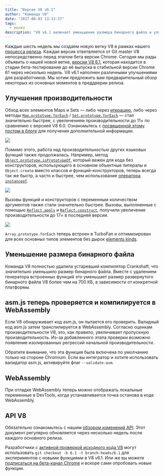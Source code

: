 ```yaml
---
title: "Версия V8 v6.1"
author: "Команда V8"
date: "2017-08-03 13:33:37"
tags: 
  - релиз
description: "V8 v6.1 включает уменьшение размера бинарного файла и улучшения производительности. Кроме того, asm.js теперь проверяется и компилируется в WebAssembly."
---
```

Каждые шесть недель мы создаем новую ветку V8 в рамках нашего [процесса релиза](/docs/release-process). Каждая версия ответвляется от Git master V8 непосредственно перед этапом бета версии Chrome. Сегодня мы рады объявить о нашей новой ветке, [версии V8 6.1](https://chromium.googlesource.com/v8/v8.git/+log/branch-heads/6.1), которая находится в стадии бета-тестирования до её выпуска в стабильной версии Chrome 61 через несколько недель. V8 v6.1 наполнен различными улучшениями для разработчиков. Мы хотим предложить вам предварительный обзор некоторых из основных моментов в преддверии релиза.

<!--truncate-->
## Улучшения производительности

Обход всех элементов Maps и Sets — либо через [итерацию](http://exploringjs.com/es6/ch_iteration.html), либо через методы [`Map.prototype.forEach`](https://developer.mozilla.org/ru/docs/Web/JavaScript/Reference/Global_Objects/Map/forEach) / [`Set.prototype.forEach`](https://developer.mozilla.org/ru/docs/Web/JavaScript/Reference/Global_Objects/Set/forEach) — стал значительно быстрее, с увеличением производительности до 11× по сравнению с версией V8 6.0. Ознакомьтесь с [посвященной этому постом в блоге](https://benediktmeurer.de/2017/07/14/faster-collection-iterators/) для получения дополнительной информации.

![](/_img/v8-release-61/iterating-collections.svg)

Помимо этого, работа над производительностью других языковых функций также продолжалась. Например, метод [`Object.prototype.isPrototypeOf`](https://developer.mozilla.org/ru/docs/Web/JavaScript/Reference/Global_Objects/Object/isPrototypeOf), который важен для кода без конструкторов, использующего в основном объектные литералы и `Object.create` вместо классов и функций-конструкторов, теперь всегда так же быстр, а часто и быстрее, чем использование [оператора `instanceof`](https://developer.mozilla.org/ru/docs/Web/JavaScript/Reference/Operators/instanceof).

![](/_img/v8-release-61/checking-prototype.svg)

Вызовы функций и конструкторов с переменным количеством аргументов также стали значительно быстрее. Вызовы, выполненные с помощью [`Reflect.apply`](https://developer.mozilla.org/ru/docs/Web/JavaScript/Reference/Global_Objects/Reflect/apply) и [`Reflect.construct`](https://developer.mozilla.org/ru/docs/Web/JavaScript/Reference/Global_Objects/Reflect/construct), получили увеличение производительности до 17× в последней версии.

![](/_img/v8-release-61/call-construct.svg)

`Array.prototype.forEach` теперь встроен в TurboFan и оптимизирован для всех основных типов элементов без дырок [elements kinds](/blog/elements-kinds).

## Уменьшение размера бинарного файла

Команда V8 полностью удалила устаревший компилятор Crankshaft, что значительно уменьшило размер бинарного файла. Вместе с удалением генератора встроенных функций это уменьшает размер развернутого бинарного файла V8 более чем на 700 КБ, в зависимости от конкретной платформы.

## asm.js теперь проверяется и компилируется в WebAssembly

Если V8 обнаруживает код asm.js, он пытается его проверить. Валидный код asm.js затем транспилируется в WebAssembly. Согласно оценкам производительности V8, это, как правило, увеличивает пропускную производительность. Из-за добавленного этапа проверки возможно появление изолированных регрессий начальной производительности.

Обратите внимание, что эта функция была включена по умолчанию только на стороне Chromium. Если вы интегратор и хотите использовать валидатор asm.js, активируйте флаг `--validate-asm`.

## WebAssembly

При отладке WebAssembly теперь можно отображать локальные переменные в DevTools, когда устанавливается точка останова в коде WebAssembly.

## API V8

Обязательно ознакомьтесь с нашим [обзором изменений API](https://docs.google.com/document/d/1g8JFi8T_oAE_7uAri7Njtig7fKaPDfotU6huOa1alds/edit). Этот документ регулярно обновляется через несколько недель после каждого основного релиза.

Разработчики с [активной проверкой исходного кода V8](/docs/source-code#using-git) могут использовать `git checkout -b 6.1 -t branch-heads/6.1` для экспериментов с новыми функциями в V8 v6.1. Или же вы можете [подписаться на бета-канал Chrome](https://www.google.com/chrome/browser/beta.html) и вскоре сами опробовать новые функции.
